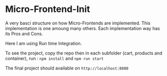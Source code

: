# Micro-Frontend-Init

A very basci structure on how Micro-Frontends are implemented. This implementation is one amoung many others.
Each implementation way has its Pros and Cons.

Here I am using Run time Integration.

To see the project, copy the repo then in each subfolder (cart, products and container), run :
`npm install` and 
`npm run start`

The final project should available on `http://localhost:8080`
